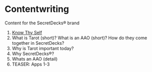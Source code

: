 # Contentwriting
Content for the SecretDecks® brand

1. [Know Thy Self](https://github.com/SecretDecks/Contentwriting/blob/main/Know-Thyself.md)
2. What is Tarot (short)? What is an AAO (short)? How do they come together in SecretDecks?
3. Why is Tarot important today?
4. Why SecretDecks®?
5. Whats an AAO (detail)
6. TEASER: Apps 1-3
